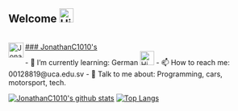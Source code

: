 ## Welcome <img alt='Hi' width="28" src="https://www.flaticon.com/svg/static/icons/svg/27/27287.svg">
<br/>
<a href="https://www.instagram.com/nocontextmotorsport/">
  <img align="left" alt="JonathanC1010's Instagram" width="30px" src="https://image.flaticon.com/icons/svg/2111/2111421.svg" />
  ### JonathanC1010's 
</a>

<br/>
- 🌱 I’m currently learning:  German <img alt='Hi' width="28" src="https://www.flaticon.com/svg/static/icons/svg/2105/2105658.svg">
- 📫 How to reach me: 00128819@uca.edu.sv
- 💬 Talk to me about: Programming, cars, motorsport, tech.

<br />

[![JonathanC1010's github stats](https://github-readme-stats.vercel.app/api?username=JonathanC1010&count_private=true&show_icons=true&theme=dracula)](https://github.com/anuraghazra/github-readme-stats)
[![Top Langs](https://github-readme-stats.vercel.app/api/top-langs/?username=JonathanC1010&layout=compact&theme=dracula)](https://github.com/anuraghazra/github-readme-stats)

